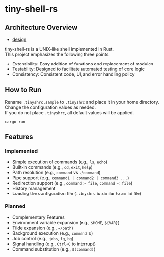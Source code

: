 # tiny-shell-rs

## Architecture Overview

- [design](./docs/design.md)

tiny-shell-rs is a UNIX-like shell implemented in Rust.  
This project emphasizes the following three points.  
- Extensibility: Easy addition of functions and replacement of modules
- Testability: Designed to facilitate automated testing of core logic
- Consistency: Consistent code, UI, and error handling policy

## How to Run

Rename `.tinyshrc.sample` to `.tinyshrc` and place it in your home directory.  
Change the configuration values as needed.  
If you do not place `.tinyshrc`, all default values will be applied.  

```sh
cargo run
```

## Features

### Implemented

- Simple execution of commands (e.g., `ls`, `echo`)
- Built-in commands (e.g., `cd`, `exit`, `help`)
- Path resolution (e.g., `command` vs `./command`)
- Pipe support (e.g., `command1 | command2 | command3 ...`)
- Redirection support (e.g., `command > file`, `command < file`)
- History management
- Loading the configuration file (`.tinyshrc` is similar to an ini file)

### Planned

- Complementary Features
- Environment variable expansion (e.g., `$HOME`, `${VAR}`)
- Tilde expansion (e.g., `~/path`)
- Background execution (e.g., `command &`)
- Job control (e.g., `jobs`, `fg`, `bg`)
- Signal handling (e.g., `Ctrl+C` to interrupt)
- Command substitution (e.g., `$(command)`)

